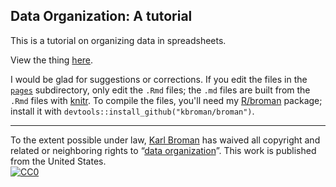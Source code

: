 ## Data Organization: A tutorial

This is a tutorial on organizing data in spreadsheets.

View the thing [here](http://kbroman.org/dataorg).

I would be glad for suggestions or corrections. If you edit the files
in the
[`pages`](https://github.com/kbroman/dataorg/tree/gh-pages/pages)
subdirectory, only edit the `.Rmd` files; the `.md` files are built
from the `.Rmd` files with [knitr](http://yihui.name/knitr/).
To compile the files, you'll need my
[R/broman](https://github.com/kbroman/broman) package; install it with
`devtools::install_github("kbroman/broman")`.

---

To the extent possible under law,
[Karl Broman](http://github.com/kbroman)
has waived all copyright and related or neighboring rights to
&ldquo;[data organization](http://github.com/kbroman/dataorg)&rdquo;.
This work is published from the United States.
<br/>
[![CC0](http://i.creativecommons.org/p/zero/1.0/88x31.png)](http://creativecommons.org/publicdomain/zero/1.0/)
